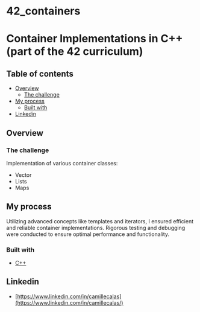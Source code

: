 # 42_containers

# Container Implementations in C++ (part of the 42 curriculum)

## Table of contents

- [Overview](#overview)
  - [The challenge](#the-challenge)
- [My process](#my-process)
  - [Built with](#built-with)
- [Linkedin](#linkedin)


## Overview

### The challenge

Implementation of various container classes:

- Vector
- Lists
- Maps


## My process

Utilizing advanced concepts like templates and iterators, I ensured efficient and reliable container implementations. Rigorous testing and debugging were conducted to ensure optimal performance and functionality.


### Built with

- [C++](https://cplusplus.com/)

## Linkedin
- [https://www.linkedin.com/in/camillecalas](https://www.linkedin.com/in/camillecalas/)

